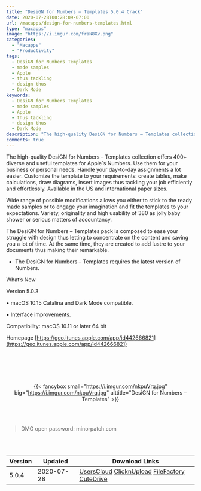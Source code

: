 ```yaml
---
title: "DesiGN for Numbers – Templates 5.0.4 Crack"
date: 2020-07-28T00:28:09-07:00
url: /macapps/design-for-numbers-templates.html
type: "macapps"
image: "https://i.imgur.com/fraN8Xv.png"
categories:
  - "Macapps"
  - "Productivity"
tags:
  - DesiGN for Numbers Templates
  - made samples
  - Apple
  - thus tackling
  - design thus
  - Dark Mode
keywords:
  - DesiGN for Numbers Templates
  - made samples
  - Apple
  - thus tackling
  - design thus
  - Dark Mode
description: "The high-quality DesiGN for Numbers – Templates collection offers 400+ diverse and useful templates for Apple`s Numbers. Use them for your business or personal needs"
comments: true
---
```


The high-quality DesiGN for Numbers – Templates collection offers 400+ diverse and useful templates for Apple`s Numbers. Use them for your business or personal needs. Handle your day-to-day assignments a lot easier. Customize the template to your requirements: create tables, make calculations, draw diagrams, insert images thus tackling your job efficiently and effortlessly. Available in the US and international paper sizes.

Wide range of possible modifications allows you either to stick to the ready made samples or to engage your imagination and fit the templates to your expectations. Variety, originality and high usability of 380 as jolly baby shower or serious matters of accountancy.

The DesiGN for Numbers – Templates pack is composed to ease your struggle with design thus letting to concentrate on the content and saving you a lot of time. At the same time, they are created to add lustre to your documents thus making their remarkable.

* The DesiGN for Numbers – Templates requires the latest version of Numbers.

What’s New

Version 5.0.3

• macOS 10.15 Catalina and Dark Mode compatible.

• Interface improvements.

Compatibility: macOS 10.11 or later 64 bit

Homepage [https://geo.itunes.apple.com/app/id442666821](https://geo.itunes.apple.com/app/id442666821)

<br/>
<br/>
<script async src="https://pagead2.googlesyndication.com/pagead/js/adsbygoogle.js"></script>
<ins class="adsbygoogle"
     style="display:block; text-align:center;"
     data-ad-layout="in-article"
     data-ad-format="fluid"
     data-ad-client="ca-pub-8746275014476192"
     data-ad-slot="5144997159"></ins>
<script>
     (adsbygoogle = window.adsbygoogle || []).push({});
</script>
<br/>
<br/>


<center>

{{< fancybox small="https://i.imgur.com/nkpuVrq.jpg" big="https://i.imgur.com/nkpuVrq.jpg" alttitle="DesiGN for Numbers – Templates" >}}

</center>

<br/>
<br/>


> DMG open password: minorpatch.com

<br/>

<br/>
<div id="history_version" class="history_version">

| Version | Updated | Download Links |
| ---- | ---- | ---- |
|  5.0.4 | 2020-07-28 | [UsersCloud](https://ouo.io/LIqcF0)   [ClicknUpload](https://ouo.io/Fcg2pd)   [FileFactory](https://ouo.io/watH6f)   [CuteDrive](https://ouo.io/BHiwYU) |

</div>
